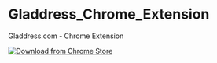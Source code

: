 Gladdress_Chrome_Extension
==========================

Gladdress.com - Chrome Extension

[![Download from Chrome Store](http://developer.chrome.com/webstore/images/ChromeWebStore_BadgeWBorder_v2_206x58.png)](http://pawy.net/gladdreschrome "Download from Chrome Store")

